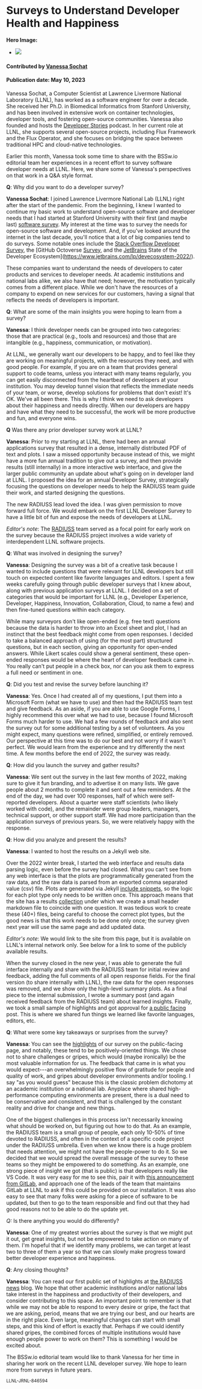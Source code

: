 # Surveys to Understand Developer Health and Happiness

 **Hero Image:**

  - <img src='../../images/Blog_2304_DeveloperSurvey.png' />

#### Contributed by [Vanessa Sochat](https://github.com/vsoch)

#### Publication date: May 10, 2023

Vanessa Sochat, a Computer Scientist at Lawrence Livermore National Laboratory (LLNL), has worked as a software engineer for over a decade.
She received her Ph.D. in Biomedical Informatics from Stanford University, and
has been involved in extensive work on container technologies, developer tools, and fostering open-source communities.
Vanessa also founded and hosts the [Developer Stories](https://rseng.github.io/devstories/) podcast.
In her current role at LLNL, she supports several open-source projects, including Flux Framework and the Flux Operator, and she focuses on bridging the space between traditional HPC and cloud-native technologies.

Earlier this month, Vanessa took some time to share with the BSSw.io editorial team her experiences in a recent effort to survey software developer needs at LLNL.
Here, we share some of Vanessa's perspectives on that work in a Q&A style format.

**Q**: Why did you want to do a developer survey?

**Vanessa Sochat**: I joined Lawrence Livermore National Lab (LLNL) right after the start of the pandemic.
From the beginning, I knew I wanted to continue my basic work to understand open-source software and developer needs that I had started at Stanford University with their first (and maybe last) [software survey](https://stanford-rc.github.io/stanford-software-survey/).
My interest at the time was to survey the needs for open-source software and development.
And, if you've looked around the internet in the last decade, you'll notice that a lot of big companies tend to do surveys. Some notable ones include the [Stack Overflow Developer Survey](https://survey.stackoverflow.co/), the [GitHub Octoverse [Survey](https://octoverse.github.com/), and the [JetBrains](https://www.jetbrains.com/lp/devecosystem-2022/) State of the Developer Ecosystem](https://www.jetbrains.com/lp/devecosystem-2022/).

These companies want to understand the needs of developers to cater products and services to developer needs.
At academic institutions and national labs alike, we also have that need; however, the motivation typically comes from a different place. While we don't have the resources of a company to expend on new services for our customers, having a signal that reflects the needs of developers is important.

**Q**: What are some of the main insights you were hoping to learn from a survey?

**Vanessa**: I think developer needs can be grouped into two categories: those that are practical (e.g., tools and resources) and those that are intangible (e.g., happiness, communication, or motivation).

At LLNL, we generally want our developers to be happy, and to feel like they are working on meaningful projects, with the resources they need, and with good people.
For example, if you are on a team that provides general support to code teams, unless you interact with many teams regularly, you can get easily disconnected from the heartbeat of developers at your institution.
You may develop tunnel vision that reflects the immediate needs of your team, or worse, develop solutions for problems that don't exist!
It's OK.
We've all been there.
This is why I think we need to ask developers about their happiness and needs directly.
When our developers are happy and have what they need to be successful, the work will be more productive and fun, and everyone wins.

**Q** Was there any prior developer survey work at LLNL?

**Vanessa**: Prior to my starting at LLNL, there had been an annual applications survey that resulted in a dense, internally distributed PDF of text and plots.
I saw a missed opportunity because instead of this, we might have a more fun annual tradition to give out a survey, and then provide results (still internally) in a more interactive web interface, and give the larger public community an update about what's going on in developer land at LLNL.
I proposed the idea for an annual Developer Survey, strategically focusing the questions on developer needs to help the RADIUSS team guide their work, and started designing the questions.

The new RADIUSS lead loved the idea.
I was given permission to move forward full force.
We would embark on the first LLNL Developer Survey to have a little bit of fun and expose the needs of developers at LLNL.

*Editor's note*: The [RADIUSS](https://software.llnl.gov/radiuss/) team served as a focal point for early work on the survey because the RADIUSS project involves a wide variety of interdependent LLNL software projects.

**Q**: What was involved in designing the survey?

**Vanessa**: Designing the survey was a bit of a creative task because I wanted to include questions that were relevant for LLNL developers but still touch on expected content like favorite languages and editors.
I spent a few weeks carefully going through public developer surveys that I knew about, along with previous application surveys at LLNL.
I decided on a set of categories that would be important for LLNL (e.g., Developer Experience, Developer, Happiness, Innovation, Collaboration, Cloud, to name a few) and then fine-tuned questions within each category.

While many surveyors don't like open-ended (e.g. free text) questions because the data is harder to throw into an Excel sheet and plot, I had an instinct that the best feedback might come from open responses.
I decided to take a balanced approach of using (for the most part) structured questions, but in each section, giving an opportunity for open-ended answers.
While Likert scales could
show a general sentiment, these open-ended responses would be where the heart of developer feedback came in.
You really can't put people in a check box, nor can you ask them to express a full need or sentiment in one.

**Q**: Did you test and revise the survey before launching it?

**Vanessa**: Yes. Once I had created all of my questions, I put them into a Microsoft Form (what we have to use) and then had the RADIUSS team test and give feedback. As an aside, if you are able to use Google Forms, I highly recommend this over what we had to use, because I found Microsoft Forms much harder to use. We had a few rounds of feedback and also sent the survey out for some additional testing by a set of volunteers. As you might expect, many questions were refined, simplified, or entirely removed. Our perspective at this time was to do our best and not worry if it wasn't perfect.
We would learn from the experience and try differently the next time. A few months before the end of 2022, the survey was ready.

**Q**: How did you launch the survey and gather results?

**Vanessa**: We sent out the survey in the last few months of 2022, making sure to give it fun branding, and to advertise it on many lists.
We gave people about 2 months to complete it and sent out a few reminders.
At the end of the day, we had over 100 responses, half of which were self-reported developers.
About a quarter were staff scientists (who likely worked with code), and the remainder were group leaders, managers, technical support, or other support staff.
We had more participation than the application surveys of previous years.
So, we were relatively happy with the response.

**Q**: How did you analyze and present the results?

**Vanessa**: I wanted to host the results on a Jekyll web site.

Over the 2022 winter break, I started the web interface and results data parsing logic, even before the survey had closed.
What you can't see from any web interface is that the plots are programmatically generated from the raw data, and the raw data is parsed from an exported comma separated value (csv) file.
Plots are generated via Jekyll [include snippets](https://jekyllrb.com/docs/includes/), so the logic for each plot type only needs to be written once.
This approach means that the site has a results [collection](https://jekyllrb.com/docs/includes/) under which we create a small header markdown file to coincide with one question.
It was tedious work to create these (40+) files, being careful to choose the correct plot types, but the good news is that this work needs to be done only once; the survey given next year will use the same page and add updated data.

*Editor's note*: We would link to the site from this page, but it is available on LLNL's internal network only. See below for a link to some of the publicly available results.

When the survey closed in the new year, I was able to generate the full interface internally and share with the RADIUSS team for initial review and feedback, adding the full comments of all open response fields.
For the final version (to share internally with LLNL), the raw data for the open responses was removed, and we show only the high-level summary plots.
As a final piece to the internal submission, I wrote a summary post (and again received feedback from the RADIUSS team) about learned insights.
Finally, we took a small sample of highlights and got approval for [a public facing](https://software.llnl.gov/radiuss/2023/02/08/first-developer-survey/) post.
This is where we shared fun things we learned like favorite languages, editors, etc.

**Q**: What were some key takeaways or surprises from the survey?

**Vanessa**: You can see the [highlights](https://software.llnl.gov/radiuss/2023/02/08/first-developer-survey/) of our survey on the public-facing page, and notably, these tend to be positively-oriented things.
We chose not to share challenges or gripes, which would (maybe ironically) be the most valuable information for us.
The feedback that came in is what you would expect---an overwhelmingly positive flow of gratitude for people and quality of work, and gripes about developer environments and/or tooling.
I say "as you would guess" because this is the classic problem dichotomy at an academic institution or a national lab.
Anyplace where shared high-performance computing environments are present, there is a dual need to be conservative and consistent, and that is challenged by the constant reality and drive for change and new things.

One of the biggest challenges in this process isn't necessarily knowing what should be worked on, but figuring out how to do that.
As an example, the RADIUSS team is a small group of people, each only 10-50% of time devoted to RADIUSS, and often in the context of a specific code project under the RADIUSS umbrella.
Even when we know there is a huge problem that needs attention, we might not have the people-power to do it.
So we decided that we would spread the overall message of the survey to these teams so they might be empowered to do something.
As an example, one strong piece of insight we got (that is public) is that developers really like VS Code.
It was very easy for me to see this, pair it with [this announcement from GitLab](https://sdtimes.com/software-development/gitlab-announces-beta-of-its-new-web-ide/), and approach one of the leads of the team that maintains GitLab at LLNL to ask if this could be provided on our installation.
It was also easy to see that many folks were asking for a piece of software to be updated, but then to go to the team responsible and find out that they had good reasons not to be able to do the update yet.

*Q:* Is there anything you would do differently?

**Vanessa**: One of my greatest worries about the survey is that we might put it out, get great insights, but not be empowered to take action on many of them.
I'm hopeful that if we identify many problems, we can target at least two to three of them a year so that we can slowly make progress toward better developer experience and happiness.

**Q**: Any closing thoughts?

**Vanessa**: You can read our first public set of highlights at [the RADIUSS news](https://software.llnl.gov/radiuss/2023/02/08/first-developer-survey/)
blog.
We hope that other academic institutions and/or national labs take interest in the happiness and productivity of their developers, and consider contributing to this space.
An important point to remember is that while we may not be able to respond to every desire or gripe, the fact that we are asking, period, means that we are trying our best, and our hearts are in the right place.
Even large, meaningful changes can start with small steps, and this kind of effort is exactly that.
Perhaps if we could identify shared gripes, the combined forces of multiple institutions would have enough people power to work on them?
This is something I would be excited about.

The BSSw.io editorial team would like to thank Vanessa for her time in sharing her work on the recent LLNL developer survey.
We hope to learn more from surveys in future years.

<small>LLNL-JRNL-846594</small>

<!---
Publish: yes
Pinned: no
Topics: strategies for more effective teams
Track: Bright spots
--->
